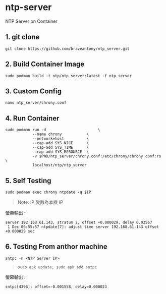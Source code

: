 # ntp-server
NTP Server on Container

## 1. git clone
```
git clone https://github.com/braveantony/ntp_server.git
```

## 2. Build Container Image
```
sudo podman build -t ntp/ntp_server:latest -f ntp_server
```

## 3. Custom Config

```
nano ntp_server/chrony.conf
```

## 4. Run Container
```
sudo podman run -d                       \
            --name chrony           \
            --network=host          \
            --cap-add SYS_NICE      \
            --cap-add SYS_TIME      \
            --cap-add SYS_RESOURCE  \
            -v $PWD/ntp_server/chrony.conf:/etc/chrony/chrony.conf:ro     \
            localhost/ntp/ntp_server
```

## 5. Self Testing
```
sudo podman exec chrony ntpdate -q $IP
```
> Note: IP 變數為本機 IP

螢幕輸出 :
```
server 192.168.61.143, stratum 2, offset +0.000029, delay 0.02567
 1 Dec 06:55:57 ntpdate[7]: adjust time server 192.168.61.143 offset +0.000029 sec
```

## 6. Testing From anthor machine
```
sntpc -n <NTP Server IP>
```
> `sudo apk update; sudo apk add sntpc`

螢幕輸出 :
```
sntpc[4396]: offset=-0.001558, delay=0.000023
```

